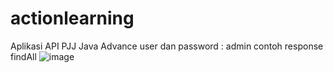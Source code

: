 # actionlearning
Aplikasi API PJJ Java Advance
user dan password : admin
contoh response findAll
![image](https://user-images.githubusercontent.com/77565707/200791067-8b303a35-0246-4c72-8e4a-f58853048a92.png)
